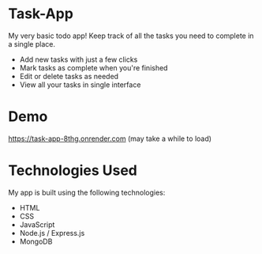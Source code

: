 # Task-App
My very basic todo app! Keep track of all the tasks you need to complete in a single place.

- Add new tasks with just a few clicks
- Mark tasks as complete when you're finished
- Edit or delete tasks as needed
- View all your tasks in single interface

# Demo 
https://task-app-8thg.onrender.com (may take a while to load)

# Technologies Used
My app is built using the following technologies:

- HTML
- CSS
- JavaScript
- Node.js / Express.js
- MongoDB
